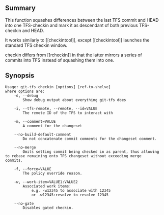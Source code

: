 ## Summary

This function squashes differences between the last TFS commit and HEAD into one TFS-checkin and mark it as descendant of both previous TFS-checkin and HEAD.

It works similarly to [[checkintool]], except [[checkintool]] launches the standard TFS checkin window.

checkin differs from [[rcheckin]] in that the latter mirrors a series of commits into TFS instead of squashing them into one.

## Synopsis

    Usage: git-tfs checkin [options] [ref-to-shelve]
    where options are:
        -d, --debug
            Show debug output about everything git-tfs does

        -i, --tfs-remote, --remote, --id=VALUE
            The remote ID of the TFS to interact with

        -m, --comment=VALUE
            A comment for the changeset

        --no-build-default-comment
            Do not concatenate commit comments for the changeset comment.

        --no-merge
            Omits setting commit being checked in as parent, thus allowing to rebase remaining onto TFS changeset without exceeding merge commits.

        -f, --force=VALUE
            The policy override reason.

        -w, --work-item=VALUE1:VALUE2
            Associated work items:
                e.g. -w12345 to associate with 12345
                or -w12345:resolve to resolve 12345

        --no-gate
            Disables gated checkin.
